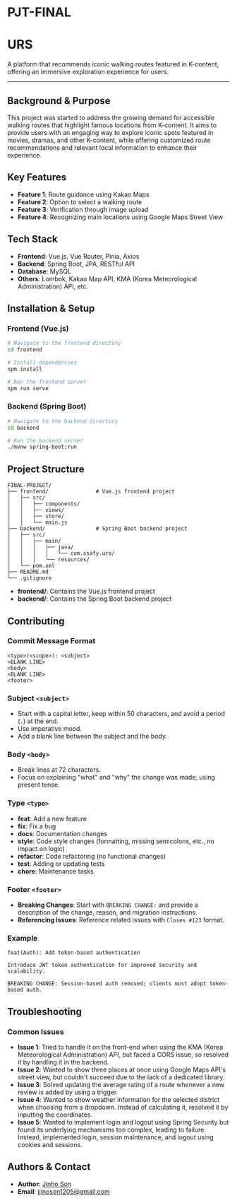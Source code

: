 # PJT-FINAL

# URS

A platform that recommends iconic walking routes featured in K-content, offering an immersive exploration experience for users.

---

## Background & Purpose
This project was started to address the growing demand for accessible walking routes that highlight famous locations from K-content. It aims to provide users with an engaging way to explore iconic spots featured in movies, dramas, and other K-content, while offering customized route recommendations and relevant local information to enhance their experience.

## Key Features
- **Feature 1**: Route guidance using Kakao Maps
- **Feature 2**: Option to select a walking route
- **Feature 3**: Verification through image upload
- **Feature 4**: Recognizing main locations using Google Maps Street View

## Tech Stack

- **Frontend**: Vue.js, Vue Router, Pinia, Axios
- **Backend**: Spring Boot, JPA, RESTful API
- **Database**: MySQL
- **Others**: Lombok, Kakao Map API, KMA (Korea Meteorological Administration) API, etc.

## Installation & Setup

### Frontend (Vue.js)

```bash
# Navigate to the frontend directory
cd frontend

# Install dependencies
npm install

# Run the frontend server
npm run serve
```

### Backend (Spring Boot)

```bash
# Navigate to the backend directory
cd backend

# Run the backend server
./mvnw spring-boot:run
```

## Project Structure

```
FINAL-PROJECT/
├── frontend/               # Vue.js frontend project
│   ├── src/
│   │   ├── components/
│   │   ├── views/
│   │   ├── store/
│   │   └── main.js
├── backend/                # Spring Boot backend project
│   ├── src/
│   │   ├── main/
│   │   │   ├── java/
│   │   │   │   └── com.ssafy.urs/
│   │   │   └── resources/
│   └── pom.xml
├── README.md
└── .gitignore
```

- **frontend/**: Contains the Vue.js frontend project
- **backend/**: Contains the Spring Boot backend project

## Contributing
### Commit Message Format
```plaintext
<type>(<scope>): <subject>
<BLANK LINE>
<body>
<BLANK LINE>
<footer>
```

### Subject `<subject>`
- Start with a capital letter, keep within 50 characters, and avoid a period (`.`) at the end.
- Use imperative mood.
- Add a blank line between the subject and the body.

### Body `<body>`
- Break lines at 72 characters.
- Focus on explaining "what" and "why" the change was made, using present tense.

### Type `<type>`
- **feat**: Add a new feature
- **fix**: Fix a bug
- **docs**: Documentation changes
- **style**: Code style changes (formatting, missing semicolons, etc., no impact on logic)
- **refactor**: Code refactoring (no functional changes)
- **test**: Adding or updating tests
- **chore**: Maintenance tasks

### Footer `<footer>`
- **Breaking Changes**: Start with `BREAKING CHANGE:` and provide a description of the change, reason, and migration instructions.
- **Referencing Issues**: Reference related issues with `Closes #123` format.

### Example
```plaintext
feat(Auth): Add token-based authentication

Introduce JWT token authentication for improved security and scalability.

BREAKING CHANGE: Session-based auth removed; clients must adopt token-based auth.
```

## Troubleshooting

### Common Issues

- **Issue 1**: Tried to handle it on the front-end when using the KMA (Korea Meteorological Administration) API, but faced a CORS issue, so resolved it by handling it in the backend.
- **Issue 2**: Wanted to show three places at once using Google Maps API's street view, but couldn't succeed due to the lack of a dedicated library.
- **Issue 3**: Solved updating the average rating of a route whenever a new review is added by using a trigger.
- **Issue 4**: Wanted to show weather information for the selected district when choosing from a dropdown. Instead of calculating it, resolved it by inputting the coordinates.
- **Issue 5**: Wanted to implement login and logout using Spring Security but found its underlying mechanisms too complex, leading to failure. Instead, implemented login, session maintenance, and logout using cookies and sessions.


## Authors & Contact

- **Author**: [Jinho Son](https://github.com/SON1205)
- **Email**: jjinoson1205@gmail.com
